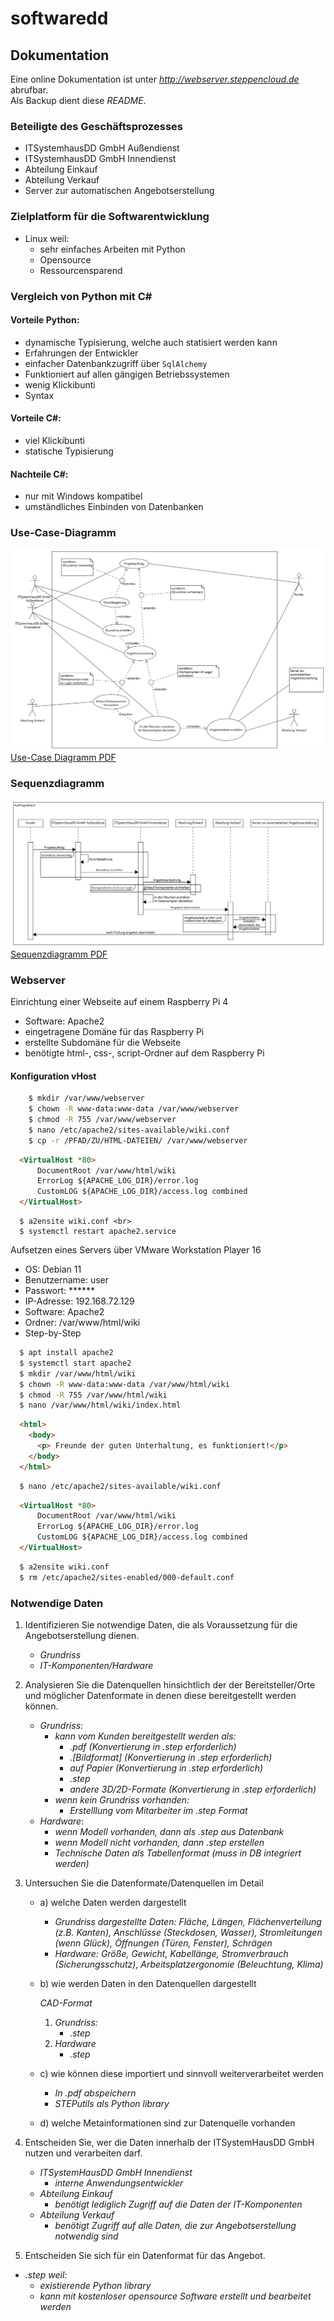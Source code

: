 # softwaredd
## Dokumentation
Eine online Dokumentation ist unter *http://webserver.steppencloud.de* abrufbar.<br>
Als Backup dient diese *README*.
### Beteiligte des Geschäftsprozesses
- ITSystemhausDD GmbH Außendienst
- ITSystemhausDD GmbH Innendienst
- Abteilung Einkauf
- Abteilung Verkauf
- Server zur automatischen Angebotserstellung 
### Zielplatform für die Softwarentwicklung
- Linux weil:
  - sehr einfaches Arbeiten mit Python
  - Opensource
  - Ressourcensparend
### Vergleich von Python mit C#
#### Vorteile Python:
- dynamische Typisierung, welche auch statisiert werden kann
- Erfahrungen der Entwickler
- einfacher Datenbankzugriff über <code>SqlAlchemy</code>
- Funktioniert auf allen gängigen Betriebssystemen
- wenig Klickibunti
- Syntax

#### Vorteile C#:
- viel Klickibunti
- statische Typisierung

#### Nachteile C#:
- nur mit Windows kompatibel
- umständliches Einbinden von Datenbanken

### Use-Case-Diagramm
![Schaubild Use-Case](static/images/use-case.png "Title")
[Use-Case Diagramm PDF](use-case.pdf)

### Sequenzdiagramm
![Schaubild Sequenzdiagramm](static/images/Sequenzdiagramm.png "Title")
[Sequenzdiagramm PDF](Sequenzdiagramm.pdf)
### Webserver
Einrichtung einer Webseite auf einem Raspberry Pi 4
- Software: Apache2
- eingetragene Domäne für das Raspberry Pi
- erstellte Subdomäne für die Webseite
- benötigte html-, css-, script-Ordner auf dem Raspberry Pi

#### Konfiguration vHost

```bash
	$ mkdir /var/www/webserver
	$ chown -R www-data:www-data /var/www/webserver
	$ chmod -R 755 /var/www/webserver
	$ nano /etc/apache2/sites-available/wiki.conf
	$ cp -r /PFAD/ZU/HTML-DATEIEN/ /var/www/webserver
```
```html
  <VirtualHost *80>
	  DocumentRoot /var/www/html/wiki
	  ErrorLog ${APACHE_LOG_DIR}/error.log
	  CustomLOG ${APACHE_LOG_DIR}/access.log combined
  </VirtualHost>
```
	  $ a2ensite wiki.conf <br>
	  $ systemctl restart apache2.service

Aufsetzen eines Servers über VMware Workstation Player 16
- OS: Debian 11
- Benutzername: user
- Passwort: ******
- IP-Adresse: 192.168.72.129
- Software: Apache2 
- Ordner: /var/www/html/wiki
- Step-by-Step
```bash
  $ apt install apache2
  $ systemctl start apache2
  $ mkdir /var/www/html/wiki
  $ chown -R www-data:www-data /var/www/html/wiki
  $ chmod -R 755 /var/www/html/wiki
  $ nano /var/www/html/wiki/index.html
```
```html
  <html>
    <body>
      <p> Freunde der guten Unterhaltung, es funktioniert!</p>
    </body>
  </html>

```
```bash
  $ nano /etc/apache2/sites-available/wiki.conf
```
```html
  <VirtualHost *80>
	  DocumentRoot /var/www/html/wiki
	  ErrorLog ${APACHE_LOG_DIR}/error.log
	  CustomLOG ${APACHE_LOG_DIR}/access.log combined
  </VirtualHost>
```
```bash
  $ a2ensite wiki.conf
  $ rm /etc/apache2/sites-enabled/000-default.conf
```

### Notwendige Daten 
1. Identifizieren Sie notwendige Daten, die als Voraussetzung für die Angebotserstellung dienen.
    - *Grundriss*
    - *IT-Komponenten/Hardware*

2. Analysieren Sie die Datenquellen hinsichtlich der der Bereitsteller/Orte und möglicher Datenformate in denen diese bereitgestellt werden können.
    - *Grundriss*:
        - *kann vom Kunden bereitgestellt werden als:*
            - *.pdf (Konvertierung in .step erforderlich)*
            - *.[Bildformat] (Konvertierung in .step erforderlich)*
            - *auf Papier (Konvertierung in .step erforderlich)*
            - *.step*
            - *andere 3D/2D-Formate (Konvertierung in .step erforderlich)*
        - *wenn kein Grundriss vorhanden:*
            - *Erstelllung vom Mitarbeiter im .step Format*
    - *Hardware*:
        - *wenn Modell vorhanden, dann als .step aus Datenbank*
        - *wenn Modell nicht vorhanden, dann .step erstellen*
        - *Technische Daten als Tabellenformat (muss in DB integriert werden)*



3. Untersuchen Sie die Datenformate/Datenquellen im Detail
    - a) welche Daten werden dargestellt
      
        - *Grundriss dargestellte Daten: Fläche, Längen, Flächenverteilung (z.B. Kanten), Anschlüsse (Steckdosen, Wasser), Stromleitungen (wenn Glück), Öffnungen (Türen, Fenster), Schrägen*
        - *Hardware: Größe, Gewicht, Kabellänge, Stromverbrauch (Sicherungsschutz), Arbeitsplatzergonomie (Beleuchtung, Klima)*
        

    - b) wie werden Daten in den Datenquellen dargestellt
    
        *CAD-Format*
        1.	*Grundriss:*
            - *.step*
        2.	*Hardware*
            - *.step*

    - c) wie können diese importiert und sinnvoll weiterverarbeitet werden
        - *In .pdf abspeichern*
        - *STEPutils als Python library*
    - d) welche Metainformationen sind zur Datenquelle vorhanden


4. Entscheiden Sie, wer die Daten innerhalb der ITSystemHausDD GmbH nutzen und verarbeiten darf.
    - *ITSystemHausDD GmbH Innendienst*
      - *interne Anwendungsentwickler*
    - *Abteilung Einkauf*
      - *benötigt lediglich Zugriff auf die Daten der IT-Komponenten*
    - *Abteilung Verkauf*
      - *benötigt Zugriff auf alle Daten, die zur Angebotserstellung notwendig sind*

5. Entscheiden Sie sich für ein Datenformat für das Angebot.
  - *.step weil:*
    - *existierende Python library*
    - *kann mit kostenloser opensource Software erstellt und bearbeitet werden*

